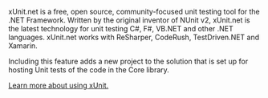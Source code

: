 ﻿xUnit.net is a free, open source, community-focused unit testing tool for the .NET Framework. Written by the original inventor of NUnit v2, xUnit.net is the latest technology for unit testing C#, F#, VB.NET and other .NET languages. xUnit.net works with ReSharper, CodeRush, TestDriven.NET and Xamarin. 

Including this feature adds a new project to the solution that is set up for hosting Unit tests of the code in the Core library.

[Learn more about using xUnit.](https://xunit.net/)

